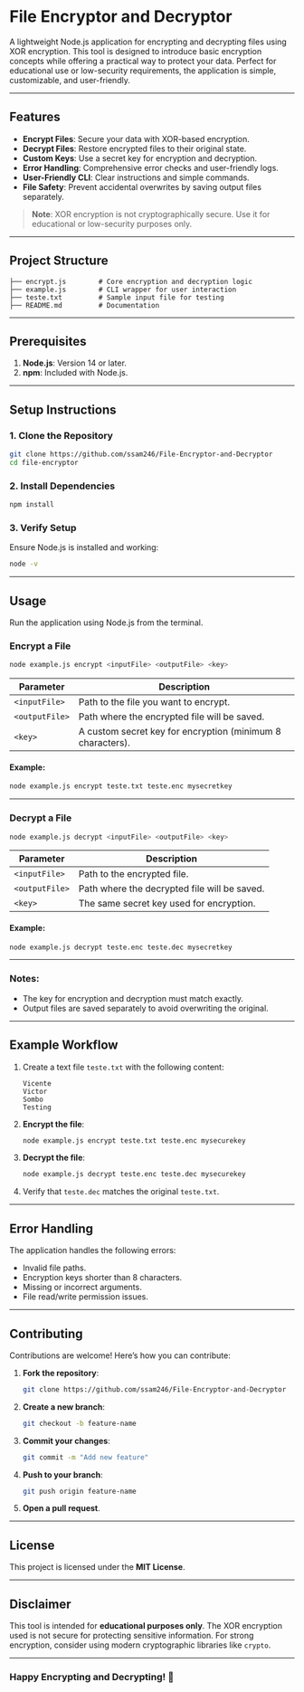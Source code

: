 # **File Encryptor and Decryptor**

A lightweight Node.js application for encrypting and decrypting files using XOR encryption. This tool is designed to introduce basic encryption concepts while offering a practical way to protect your data. Perfect for educational use or low-security requirements, the application is simple, customizable, and user-friendly.

---

## **Features**

- **Encrypt Files**: Secure your data with XOR-based encryption.
- **Decrypt Files**: Restore encrypted files to their original state.
- **Custom Keys**: Use a secret key for encryption and decryption.
- **Error Handling**: Comprehensive error checks and user-friendly logs.
- **User-Friendly CLI**: Clear instructions and simple commands.
- **File Safety**: Prevent accidental overwrites by saving output files separately.

> **Note**: XOR encryption is not cryptographically secure. Use it for educational or low-security purposes only.

---

## **Project Structure**

```plaintext
├── encrypt.js        # Core encryption and decryption logic
├── example.js        # CLI wrapper for user interaction
├── teste.txt         # Sample input file for testing
├── README.md         # Documentation
```

---

## **Prerequisites**

1. **Node.js**: Version 14 or later.
2. **npm**: Included with Node.js.

---

## **Setup Instructions**

### **1. Clone the Repository**
```bash
git clone https://github.com/ssam246/File-Encryptor-and-Decryptor
cd file-encryptor
```

### **2. Install Dependencies**
```bash
npm install
```

### **3. Verify Setup**
Ensure Node.js is installed and working:
```bash
node -v
```

---

## **Usage**

Run the application using Node.js from the terminal.

### **Encrypt a File**
```bash
node example.js encrypt <inputFile> <outputFile> <key>
```

| Parameter     | Description                                                |
|---------------|------------------------------------------------------------|
| `<inputFile>` | Path to the file you want to encrypt.                      |
| `<outputFile>`| Path where the encrypted file will be saved.               |
| `<key>`       | A custom secret key for encryption (minimum 8 characters). |

#### **Example**:
```bash
node example.js encrypt teste.txt teste.enc mysecretkey
```

---

### **Decrypt a File**
```bash
node example.js decrypt <inputFile> <outputFile> <key>
```

| Parameter     | Description                                                |
|---------------|------------------------------------------------------------|
| `<inputFile>` | Path to the encrypted file.                                |
| `<outputFile>`| Path where the decrypted file will be saved.               |
| `<key>`       | The same secret key used for encryption.                   |

#### **Example**:
```bash
node example.js decrypt teste.enc teste.dec mysecretkey
```

---

### **Notes**:
- The key for encryption and decryption must match exactly.
- Output files are saved separately to avoid overwriting the original.

---

## **Example Workflow**

1. Create a text file `teste.txt` with the following content:
   ```plaintext
   Vicente
   Victor
   Sombo
   Testing
   ```

2. **Encrypt the file**:
   ```bash
   node example.js encrypt teste.txt teste.enc mysecurekey
   ```

3. **Decrypt the file**:
   ```bash
   node example.js decrypt teste.enc teste.dec mysecurekey
   ```

4. Verify that `teste.dec` matches the original `teste.txt`.

---

## **Error Handling**

The application handles the following errors:
- Invalid file paths.
- Encryption keys shorter than 8 characters.
- Missing or incorrect arguments.
- File read/write permission issues.

---

## **Contributing**

Contributions are welcome! Here’s how you can contribute:

1. **Fork the repository**:
   ```bash
   git clone https://github.com/ssam246/File-Encryptor-and-Decryptor
   ```

2. **Create a new branch**:
   ```bash
   git checkout -b feature-name
   ```

3. **Commit your changes**:
   ```bash
   git commit -m "Add new feature"
   ```

4. **Push to your branch**:
   ```bash
   git push origin feature-name
   ```

5. **Open a pull request**.

---

## **License**

This project is licensed under the **MIT License**.  

---

## **Disclaimer**

This tool is intended for **educational purposes only**. The XOR encryption used is not secure for protecting sensitive information. For strong encryption, consider using modern cryptographic libraries like `crypto`.

---

### **Happy Encrypting and Decrypting! 🚀**
